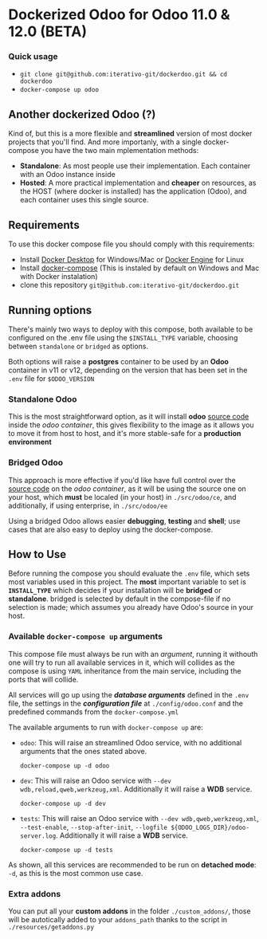 # Dockerized Odoo for Odoo 11.0 & 12.0 (BETA)

### Quick usage

* `git clone git@github.com:iterativo-git/dockerdoo.git && cd dockerdoo`
* `docker-compose up odoo`

## Another dockerized Odoo (?)

Kind of, but this is a more flexible and **streamlined** version of most docker projects that you'll find. And more importanly, with a single docker-compose you have the two main mplementation methods:

* **Standalone**: As most people use their implementation. Each container with an Odoo instance inside
* **Hosted**: A more practical implementation and **cheaper** on resources, as the HOST (where docker is installed) has the application (Odoo), and each container uses this single source.

## Requirements

To use this docker compose file you should comply with this requirements:

* Install [Docker Desktop](https://www.docker.com/products/docker-desktop) for Windows/Mac or [Docker Engine](https://docs.docker.com/install/linux/docker-ce/ubuntu/#install-docker-ce) for Linux  
* Install [docker-compose](https://docs.docker.com/compose/install/) (This is instaled by default on Windows and Mac with Docker instalation)
* clone this repository `git@github.com:iterativo-git/dockerdoo.git`

## Running options

There's mainly two ways to deploy with this compose, both available to be configured on the .env file using the `$INSTALL_TYPE` variable, choosing between `standalone` or `bridged` as options.

Both options will raise a **postgres** container to be used by an **Odoo** container in v11 or v12, depending on the version that has been set in the `.env` file for `$ODOO_VERSION`

### Standalone Odoo

This is the most straightforward option, as it will install **odoo** [source code](https://github.com/odoo/odoo) inside the *odoo container*, this gives flexibility to the image as it allows you to move it from host to host, and it's more stable-safe for a **production environment**

### Bridged Odoo

This approach is more effective if you'd like have full control over the [source code](https://github.com/odoo/odoo) on the *odoo container*, as it will be using the source one on your host, which **must** be localed (in your host) in `./src/odoo/ce`, and additionally, if using enterprise, in `./src/odoo/ee`

Using a bridged Odoo allows easier **debugging**, **testing** and **shell**; use cases that are also easy to deploy using the docker-compose.

## How to Use

Before running the compose you should evaluate the `.env` file, which sets most variables used in this project. The **most** important variable to set is **`INSTALL_TYPE`** which decides if your installation will be **bridged** or **standalone**. bridged is selected by default in the compose-file if no selection is made; which assumes you already have Odoo's source in your host.

### Available `docker-compose up` arguments

This compose file must always be run with an *argument*, running it withouth one will try to run all available services in it, which will collides as the compose is using `YAML` inheritance from the main service, including the ports that will collide.

All services will go up using the ***database arguments*** defined in the `.env` file, the settings in the ***configuration file*** at `./config/odoo.conf` and the predefined commands from the `docker-compose.yml`

The available arguments to run with `docker-compose up` are:

* `odoo`: This will raise an streamlined Odoo service, with no additional arguments that the ones stated above.

    ```docker
    docker-compose up -d odoo
    ```

* `dev`: This will raise an Odoo service with `--dev wdb,reload,qweb,werkzeug,xml`. Additionally it will raise a **WDB** service.

    ```docker
    docker-compose up -d dev
    ```

* `tests`: This will raise an Odoo service with `--dev wdb,qweb,werkzeug,xml`, `--test-enable`, `--stop-after-init`, `--logfile ${ODOO_LOGS_DIR}/odoo-server.log`. Additionally it will raise a **WDB** service.

    ```docker
    docker-compose up -d tests
    ```

As shown, all this services are recommended to be run on **detached mode**: `-d`, as this is the most common use case.

### Extra addons

You can put all your **custom addons** in the folder `./custom_addons/`, those will be autotically added to your `addons_path` thanks to the script in `./resources/getaddons.py`

